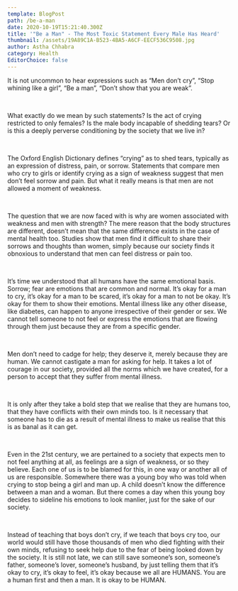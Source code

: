 ```yaml
---
template: BlogPost
path: /be-a-man
date: 2020-10-19T15:21:40.300Z
title: '"Be a Man" - The Most Toxic Statement Every Male Has Heard'
thumbnail: /assets/19A89C1A-B523-4BA5-A6CF-EECF536C9508.jpg
author: Astha Chhabra
category: Health
EditorChoice: false
---
```


It is not uncommon to hear expressions such as “Men don’t cry”, “Stop whining like a girl”, “Be a man”, “Don’t show that you are weak”.

<br>

What exactly do we mean by such statements? Is the act of crying restricted to only females? Is the male body incapable of shedding tears? Or is this a deeply perverse conditioning by the society that we live in?

<br>

The Oxford English Dictionary defines “crying” as to shed tears, typically as an expression of distress, pain, or sorrow. Statements that compare men who cry to girls or identify crying as a sign of weakness suggest that men don’t feel sorrow and pain. But what it really means is that men are not allowed a moment of weakness.

<br>

The question that we are now faced with is why are women associated with weakness and men with strength? The mere reason that the body structures are different, doesn’t mean that the same difference exists in the case of mental health too. Studies show that men find it difficult to share their sorrows and thoughts than women, simply because our society finds it obnoxious to understand that men can feel distress or pain too.

<br>

It’s time we understood that all humans have the same emotional basis. Sorrow; fear are emotions that are common and normal. It’s okay for a man to cry, it’s okay for a man to be scared, it’s okay for a man to not be okay. It’s okay for them to show their emotions. Mental illness like any other disease, like diabetes, can happen to anyone irrespective of their gender or sex. We cannot tell someone to not feel or express the emotions that are flowing through them just because they are from a specific gender.

<br>

Men don’t need to cadge for help; they deserve it, merely because they are human. We cannot castigate a man for asking for help. It takes a lot of courage in our society, provided all the norms which we have created, for a person to accept that they suffer from mental illness.

<br>

It is only after they take a bold step that we realise that they are humans too, that they have conflicts with their own minds too. Is it necessary that someone has to die as a result of mental illness to make us realise that this is as banal as it can get.

<br>

Even in the 21st century, we are pertained to a society that expects men to not feel anything at all, as feelings are a sign of weakness, or so they believe. Each one of us is to be blamed for this, in one way or another all of us are responsible. Somewhere there was a young boy who was told when crying to stop being a girl and man up. A child doesn’t know the difference between a man and a woman. But there comes a day when this young boy decides to sideline his emotions to look manlier, just for the sake of our society.

<br>

Instead of teaching that boys don’t cry, if we teach that boys cry too, our world would still have those thousands of men who died fighting with their own minds, refusing to seek help due to the fear of being looked down by the society. It is still not late, we can still save someone’s son, someone’s father, someone’s lover, someone’s husband, by just telling them that it’s okay to cry, it’s okay to feel, it’s okay because we all are HUMANS. You are a human first and then a man. It is okay to be HUMAN.
